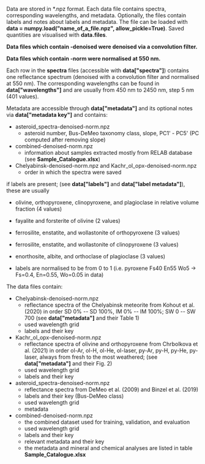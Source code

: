 Data are stored in *.npz format. Each data file contains spectra, corresponding wavelengths, and metadata. Optionally, the files contain labels and notes about labels and metadata. The file can be loaded with **data = numpy.load("name_of_a_file.npz", allow_pickle=True)**. Saved quantities are visualised with **data.files**.

**Data files which contain -denoised were denoised via a convolution filter.**

**Data files which contain -norm were normalised at 550 nm.**

Each row in the **spectra** files (accessible with **data["spectra"]**) contains one reflectance spectrum (denoised with a convolution filter and normalised at 550 nm). The corresponding wavelengths can be found in **data["wavelengths"]** and are usually from 450 nm to 2450 nm, step 5 nm (401 values).

Metadata are accessible through **data["metadata"]** and its optional notes via **data["metadata key"]** and contains:
  - asteroid_spectra-denoised-norm.npz
    - asteroid number, Bus-DeMeo taxonomy class, slope, PC1' - PC5' (PC computed after removing slope)
  - combined-denoised-norm.npz
    - information about samples extracted mostly from RELAB database (see **Sample_Catalogue.xlsx**)
  - Chelyabinsk-denoised-norm.npz and Kachr_ol_opx-denoised-norm.npz
    - order in which the spectra were saved

if labels are present; (see **data["labels"]** and **data["label metadata"]**), these are usually
  - olivine, orthopyroxene, clinopyroxene, and plagioclase in relative volume fraction (4 values)
  - fayalite and forsterite of olivine (2 values)
  - ferrosilite, enstatite, and wollastonite of orthopyroxene (3 values)
  - ferrosilite, enstatite, and wollastonite of clinopyroxene (3 values)
  - enorthosite, albite, and orthoclase of plagioclase (3 values)
    
  - labels are normalised to be from 0 to 1 (i.e. pyroxene Fs40 En55 Wo5 -> Fs=0.4, En=0.55, Wo=0.05 in data)
 
The data files contain:
- Chelyabinsk-denoised-norm.npz
  - reflectance spectra of the Chelyabinsk meteorite from Kohout et al. (2020) in order SD 0% -- SD 100%, IM 0% -- IM 100%; SW 0 -- SW 700 (see **data["metadata"]** and their Table 1)
  - used wavelength grid
  - labels and their key
- Kachr_ol_opx-denoised-norm.npz
  - reflectance spectra of olivine and orthopyroxene from Chrbolkova et al. (2021) in order ol-Ar, ol-H, ol-He, ol-laser, py-Ar, py-H, py-He, py-laser, always from fresh to the most weathered; (see **data["metadata"]** and their Fig. 2)
  - used wavelength grid
  - labels and their key
- asteroid_spectra-denoised-norm.npz
  - reflectance spectra from DeMeo et al. (2009) and Binzel et al. (2019)
  - labels and their key (Bus-DeMeo class)
  - used wavelength grid
  - metadata
- combined-denoised-norm.npz
  - the combined dataset used for training, validation, and evaluation
  - used wavelength grid
  - labels and their key
  - relevant metadata and their key
  - the metadata and mineral and chemical analyses are listed in table **Sample_Catalogue.xlsx**
  
